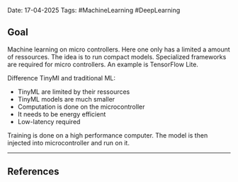 Date: 17-04-2025
Tags: #MachineLearning #DeepLearning 
## Goal
Machine learning on micro controllers. Here one only has a limited a amount of ressources.
The idea is to run compact models. Specialized frameworks are required for micro controllers. An example is TensorFlow Lite.

Difference TinyMl and traditional ML:
- TinyML are limited by their ressources
- TinyML models are much smaller
- Computation is done on the microcontroller
- It needs to be energy efficient
- Low-latency required

Training is done on a high performance computer. The model is then injected into microcontroller and run on it.

---
## References
